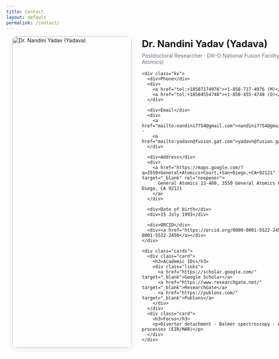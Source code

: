 ```yaml
---
title: Contact
layout: default
permalink: /contact/
---
```


<style>
  /* widen only THIS page's content box */
.page-content .wrapper{
  max-width: 1200px;     /* wider page container */
  padding-left: 16px;
  padding-right: 16px;
}

/* center the hero card; no funky width tricks */
.contact-hero{
  margin: 0 auto 28px;
  max-width: 1100px;     /* the card itself */
  border-radius: 22px;
  overflow: hidden;
}

/* layout: photo + info */
.contact-grid{
  display: grid;
  grid-template-columns: 360px minmax(0,1fr);  /* minmax prevents overflow */
  gap: 28px;
  align-items: start;
}
@media (max-width: 980px){
  .contact-grid{ grid-template-columns: 1fr; }
}

/* make sure images can’t push layout wider */
img{ max-width:100%; height:auto; }

/* optional: slightly smaller title to avoid long wrap */
.contact-info h1{
  font-size: clamp(1.6rem, 2.2vw, 2.2rem);
  line-height: 1.2;
  overflow-wrap: anywhere;
}

/* Simple, tidy contact layout */
.contact {
  max-width: 980px; margin: 0 auto 2.5rem; padding: 0 1rem;
  display: grid; grid-template-columns: 320px 1fr; gap: 28px; align-items: start;
}
@media (max-width: 900px){ .contact { grid-template-columns: 1fr; } }

.contact .photo img {
  width: 100%; height: auto; display: block; border-radius: 12px;
  box-shadow: 0 4px 18px rgba(0,0,0,.08);
}

h1.contact-title { margin: .25rem 0 .5rem; font-size: clamp(1.6rem, 2.2vw, 2.1rem); }
.contact-sub { color: #6b7280; margin: 0 0 1rem; }

.kv { display: grid; grid-template-columns: 140px 1fr; gap: 10px 18px; }
.kv div:first-child { color:#6b7280; font-weight:600; }
.kv a { color: inherit; text-decoration: underline dotted; text-underline-offset: 2px; }

.cards { display: grid; gap: 16px; grid-template-columns: repeat(2, minmax(0,1fr)); margin-top: 16px; }
@media (max-width: 600px){ .cards { grid-template-columns: 1fr; } }
.card { border: 1px solid #e5e7eb; border-radius: 10px; padding: 14px; }
.card h3 { margin: 0 0 .4rem; font-size: 1rem; }

.links { display:flex; gap:18px; flex-wrap:wrap; margin-top: 10px; }
.links a { border:1px solid #e5e7eb; border-radius: 999px; padding:6px 12px; }
</style>

<div class="contact">
  <!-- Left: Photo -->
  <div class="photo">
    <!-- Put your picture at /assets/image/contact.jpg -->
    <img src="{{ site.baseurl }}/assets/image/contact.jpg" alt="Dr. Nandini Yadav (Yadava)">
  </div>

  <!-- Right: Info -->
  <div>
    <h1 class="contact-title">Dr. Nandini Yadav (Yadava)</h1>
    <p class="contact-sub">Postdoctoral Researcher · DIII-D National Fusion Facility (General Atomics)</p>

    <div class="kv">
      <div>Phone</div>
      <div>
        <a href="tel:+18587174976">+1-858-717-4976 (M)</a> ·
        <a href="tel:+18584554748">+1-858-455-4748 (O)</a>
      </div>

      <div>Email</div>
      <div>
        <a href="mailto:nandini7754@gmail.com">nandini7754@gmail.com</a> ·
        <a href="mailto:yadavn@fusion.gat.com">yadavn@fusion.gat.com</a>
      </div>

      <div>Address</div>
      <div>
        <a href="https://maps.google.com/?q=3550+General+Atomics+Court,+San+Diego,+CA+92121" target="_blank" rel="noopener">
          General Atomics 13-460, 3550 General Atomics Ct, San Diego, CA 92121
        </a>
      </div>

      <div>Date of birth</div>
      <div>15 July 1993</div>

      <div>ORCID</div>
      <div><a href="https://orcid.org/0000-0001-5522-2450">0000-0001-5522-2450</a></div>
    </div>

    <div class="cards">
      <div class="card">
        <h3>Academic IDs</h3>
        <div class="links">
          <a href="https://scholar.google.com/" target="_blank">Google Scholar</a>
          <a href="https://www.researchgate.net/" target="_blank">ResearchGate</a>
          <a href="https://publons.com/" target="_blank">Publons</a>
        </div>
      </div>
      <div class="card">
        <h3>Focus</h3>
        <p>Divertor detachment · Balmer spectroscopy · AM processes (EIR/MAR)</p>
      </div>
    </div>
  </div>
</div>
